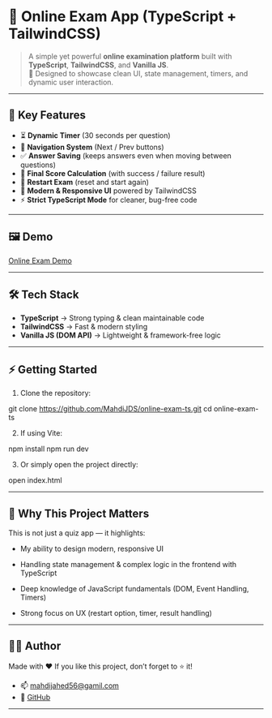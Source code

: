 # 📝 Online Exam App (TypeScript + TailwindCSS)

> A simple yet powerful **online examination platform** built with **TypeScript**, **TailwindCSS**, and **Vanilla JS**.  
> 🎯 Designed to showcase clean UI, state management, timers, and dynamic user interaction.

---

## 🚀 Key Features

- ⏳ **Dynamic Timer** (30 seconds per question)  
- 🔄 **Navigation System** (Next / Prev buttons)  
- ✅ **Answer Saving** (keeps answers even when moving between questions)  
- 🧮 **Final Score Calculation** (with success / failure result)  
- 🔁 **Restart Exam** (reset and start again)  
- 🎨 **Modern & Responsive UI** powered by TailwindCSS  
- ⚡ **Strict TypeScript Mode** for cleaner, bug-free code  

---

## 🖼️ Demo

[Online Exam Demo](https://mahdijds.github.io/online-exam-ts)


---

## 🛠️ Tech Stack

- **TypeScript** → Strong typing & clean maintainable code  
- **TailwindCSS** → Fast & modern styling  
- **Vanilla JS (DOM API)** → Lightweight & framework-free logic  

---

## ⚡ Getting Started

1. Clone the repository:

git clone https://github.com/MahdiJDS/online-exam-ts.git
cd online-exam-ts


2. If using Vite:

npm install
npm run dev


3. Or simply open the project directly:

open index.html

---

## 🎯 Why This Project Matters

This is not just a quiz app — it highlights:

- My ability to design modern, responsive UI

- Handling state management & complex logic in the frontend with TypeScript

- Deep knowledge of JavaScript fundamentals (DOM, Event Handling, Timers)

- Strong focus on UX (restart option, timer, result handling)


---


## 🧑‍💻 Author

Made with ❤️
If you like this project, don’t forget to ⭐ it!

- 📫 mahdijahed56@gamil.com
- 🐙 [GitHub](https://github.com/MahdiJDS) 

---
